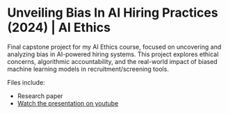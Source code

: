 # Unveiling Bias In AI Hiring Practices (2024) | AI Ethics
Final capstone project for my AI Ethics course, focused on uncovering and analyzing bias in AI-powered hiring systems. This project explores ethical concerns, algorithmic accountability, and the real-world impact of biased machine learning models in recruitment/screening tools.

Files include:
- Research paper
- [Watch the presentation on youtube](https://youtu.be/dEYOu3Aid0k)
